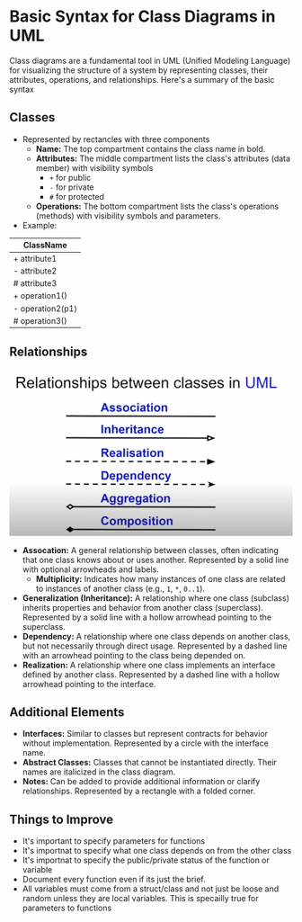 # Basic Syntax for Class Diagrams in UML

Class diagrams are a fundamental tool in UML (Unified Modeling Language) for visualizing the structure of a system by representing classes, their attributes, operations, and relationships. Here's a summary of the basic syntax

## Classes

* Represented by rectancles with three components
  * **Name:** The top compartment contains the class name in bold.
  * **Attributes:** The middle compartment lists the class's attributes (data member) with visibility symbols
    * `+` for public
    * `-` for private
    * `#` for protected
  * **Operations:** The bottom compartment lists the class's operations (methods) with visibility symbols and parameters.
* Example:
  
| ClassName |
| --- |
| + attribute1 |
| - attribute2 |
| # attribute3 |
| + operation1() |
| - operation2(p1) |
| # operation3() |

## Relationships

![alt text](assets/class_diagram_relations.png)

* **Assocation:** A general relationship between classes, often indicating that one class knows about or uses another. Represented by a solid line with optional arrowheads and labels.
  * **Multiplicity:**  Indicates how many instances of one class are related to instances of another class (e.g., `1`, `*`, `0..1`).
* **Generalization (Inheritance):** A relationship where one class (subclass) inherits properties and behavior from another class (superclass). Represented by a solid line with a hollow arrowhead pointing to the superclass.
* **Dependency:** A relationship where one class depends on another class, but not necessarily through direct usage. Represented by a dashed line with an arrowhead pointing to the class being depended on.
* **Realization:** A relationship where one class implements an interface defined by another class. Represented by a dashed line with a hollow arrowhead pointing to the interface.

## Additional Elements

* **Interfaces:** Similar to classes but represent contracts for behavior without implementation. Represented by a circle with the interface name.
* **Abstract Classes:** Classes that cannot be instantiated directly. Their names are italicized in the class diagram.
* **Notes:** Can be added to provide additional information or clarify relationships. Represented by a rectangle with a folded corner.

## Things to Improve

* It's important to specify parameters for functions
* It's importnat to specify what one class depends on from the other class
* It's importnat to specify the public/private status of the function or variable
* Document every function even if its just the brief.
* All variables must come from a struct/class and not just be loose and random unless they are local variables. This is specailly true for parameters to functions
 
